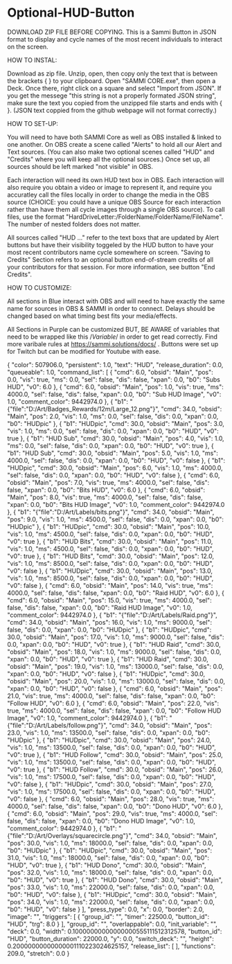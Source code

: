# Optional-HUD-Button
DOWNLOAD ZIP FILE BEFORE COPYING. This is a Sammi Button in JSON format to display and cycle names of the most recent individuals to interact on the screen.



HOW TO INSTAL:
 
Download as zip file. Unzip, open, then copy only the text that is between the brackets { } to your clipboard. Open "SAMMI CORE.exe", then open a Deck. Once there, right click on a square and select "Import from JSON". If you get the messege "this string is not a properly formated JSON string", make sure the text you copied from the unzipped file starts and ends with { }. (JSON text coppied from the github webpage will not format correctly.) 


HOW TO SET-UP: 

You will need to have both SAMMI Core as well as OBS installed & linked to one another. On OBS create a scene called "Alerts" to hold all our Alert and Text sources. (You can also make two optional scenes called "HUD" and "Credits" where you will keep all the optional sources.) Once set up, all sources should be left marked "not visible" in OBS. 

Each interaction will need its own HUD text box in OBS. Each interaction will also require you obtain a video or image to represent it, and require you accuratley call the files locally in order to change the media in the OBS source (CHOICE: you could have a unique OBS Source for each interaction rather than have them all cycle images through a single OBS source). To call files, use the format "HardDriveLetter:/FolderName/FolderName/FileName". The number of nested folders does not matter. 

All sources called "HUD ..." refer to the text boxs that are updated by Alert buttons but have their visibility toggeled by the HUD button to have your most recent contributors name cycle somewhere on screen. "Saving to Credits" Section refers to an optional button end-of-stream credits of all your contributors for that session. For more information, see button "End Credits". 


HOW TO CUSTOMIZE:

All sections in Blue interact with OBS and will need to have exactly the same name for sources in OBS & SAMMI in order to connect. Delays should be changed based on what timing best fits your media/effects.

All Sections in Purple can be customized BUT, BE AWARE of variables that need to be wrapped like this /$Variable$/ in order to get read correctly. Find more varibale rules at https://sammi.solutions/docs/ . Buttons were set up for Twitch but can be modified for Youtube with ease.  


{ "color": 507906.0, "persistent": 1.0, "text": "HUD", "release_duration": 0.0, "queueable": 1.0, "command_list": [ { "cmd": 6.0, "obsid": "Main", "pos": 0.0, "vis": true, "ms": 0.0, "sel": false, "dis": false, "xpan": 0.0, "b0": "Subs HUD", "v0": 6.0 }, { "cmd": 6.0, "obsid": "Main", "pos": 1.0, "vis": true, "ms": 4000.0, "sel": false, "dis": false, "xpan": 0.0, "b0": "Sub HUD Image", "v0": 1.0, "comment_color": 9442974.0 }, { "b1": "{\"file\":\"D:\/Art\/Badges_Rewards\/12m\/Large_12.png\"}", "cmd": 34.0, "obsid": "Main", "pos": 2.0, "vis": 1.0, "ms": 0.0, "sel": false, "dis": 0.0, "xpan": 0.0, "b0": "HUDpic" }, { "b1": "HUDpic", "cmd": 30.0, "obsid": "Main", "pos": 3.0, "vis": 1.0, "ms": 0.0, "sel": false, "dis": 0.0, "xpan": 0.0, "b0": "HUD", "v0": true }, { "b1": "HUD Sub", "cmd": 30.0, "obsid": "Main", "pos": 4.0, "vis": 1.0, "ms": 0.0, "sel": false, "dis": 0.0, "xpan": 0.0, "b0": "HUD", "v0": true }, { "b1": "HUD Sub", "cmd": 30.0, "obsid": "Main", "pos": 5.0, "vis": 1.0, "ms": 4000.0, "sel": false, "dis": 0.0, "xpan": 0.0, "b0": "HUD", "v0": false }, { "b1": "HUDpic", "cmd": 30.0, "obsid": "Main", "pos": 6.0, "vis": 1.0, "ms": 4000.0, "sel": false, "dis": 0.0, "xpan": 0.0, "b0": "HUD", "v0": false }, { "cmd": 6.0, "obsid": "Main", "pos": 7.0, "vis": true, "ms": 4000.0, "sel": false, "dis": false, "xpan": 0.0, "b0": "Bits HUD", "v0": 6.0 }, { "cmd": 6.0, "obsid": "Main", "pos": 8.0, "vis": true, "ms": 4000.0, "sel": false, "dis": false, "xpan": 0.0, "b0": "Bits HUD Image", "v0": 1.0, "comment_color": 9442974.0 }, { "b1": "{\"file\":\"D:\/Art\/Labels\/bits.png\"}", "cmd": 34.0, "obsid": "Main", "pos": 9.0, "vis": 1.0, "ms": 4500.0, "sel": false, "dis": 0.0, "xpan": 0.0, "b0": "HUDpic" }, { "b1": "HUDpic", "cmd": 30.0, "obsid": "Main", "pos": 10.0, "vis": 1.0, "ms": 4500.0, "sel": false, "dis": 0.0, "xpan": 0.0, "b0": "HUD", "v0": true }, { "b1": "HUD Bits", "cmd": 30.0, "obsid": "Main", "pos": 11.0, "vis": 1.0, "ms": 4500.0, "sel": false, "dis": 0.0, "xpan": 0.0, "b0": "HUD", "v0": true }, { "b1": "HUD Bits", "cmd": 30.0, "obsid": "Main", "pos": 12.0, "vis": 1.0, "ms": 8500.0, "sel": false, "dis": 0.0, "xpan": 0.0, "b0": "HUD", "v0": false }, { "b1": "HUDpic", "cmd": 30.0, "obsid": "Main", "pos": 13.0, "vis": 1.0, "ms": 8500.0, "sel": false, "dis": 0.0, "xpan": 0.0, "b0": "HUD", "v0": false }, { "cmd": 6.0, "obsid": "Main", "pos": 14.0, "vis": true, "ms": 4000.0, "sel": false, "dis": false, "xpan": 0.0, "b0": "Raid HUD", "v0": 6.0 }, { "cmd": 6.0, "obsid": "Main", "pos": 15.0, "vis": true, "ms": 4000.0, "sel": false, "dis": false, "xpan": 0.0, "b0": "Raid HUD Image", "v0": 1.0, "comment_color": 9442974.0 }, { "b1": "{\"file\":\"D:\/Art\/Labels\/Raid.png\"}", "cmd": 34.0, "obsid": "Main", "pos": 16.0, "vis": 1.0, "ms": 9000.0, "sel": false, "dis": 0.0, "xpan": 0.0, "b0": "HUDpic" }, { "b1": "HUDpic", "cmd": 30.0, "obsid": "Main", "pos": 17.0, "vis": 1.0, "ms": 9000.0, "sel": false, "dis": 0.0, "xpan": 0.0, "b0": "HUD", "v0": true }, { "b1": "HUD Raid", "cmd": 30.0, "obsid": "Main", "pos": 18.0, "vis": 1.0, "ms": 9000.0, "sel": false, "dis": 0.0, "xpan": 0.0, "b0": "HUD", "v0": true }, { "b1": "HUD Raid", "cmd": 30.0, "obsid": "Main", "pos": 19.0, "vis": 1.0, "ms": 13000.0, "sel": false, "dis": 0.0, "xpan": 0.0, "b0": "HUD", "v0": false }, { "b1": "HUDpic", "cmd": 30.0, "obsid": "Main", "pos": 20.0, "vis": 1.0, "ms": 13000.0, "sel": false, "dis": 0.0, "xpan": 0.0, "b0": "HUD", "v0": false }, { "cmd": 6.0, "obsid": "Main", "pos": 21.0, "vis": true, "ms": 4000.0, "sel": false, "dis": false, "xpan": 0.0, "b0": "Follow HUD", "v0": 6.0 }, { "cmd": 6.0, "obsid": "Main", "pos": 22.0, "vis": true, "ms": 4000.0, "sel": false, "dis": false, "xpan": 0.0, "b0": "Follow HUD Image", "v0": 1.0, "comment_color": 9442974.0 }, { "b1": "{\"file\":\"D:\/Art\/Labels\/follow.png\"}", "cmd": 34.0, "obsid": "Main", "pos": 23.0, "vis": 1.0, "ms": 13500.0, "sel": false, "dis": 0.0, "xpan": 0.0, "b0": "HUDpic" }, { "b1": "HUDpic", "cmd": 30.0, "obsid": "Main", "pos": 24.0, "vis": 1.0, "ms": 13500.0, "sel": false, "dis": 0.0, "xpan": 0.0, "b0": "HUD", "v0": true }, { "b1": "HUD Follow", "cmd": 30.0, "obsid": "Main", "pos": 25.0, "vis": 1.0, "ms": 13500.0, "sel": false, "dis": 0.0, "xpan": 0.0, "b0": "HUD", "v0": true }, { "b1": "HUD Follow", "cmd": 30.0, "obsid": "Main", "pos": 26.0, "vis": 1.0, "ms": 17500.0, "sel": false, "dis": 0.0, "xpan": 0.0, "b0": "HUD", "v0": false }, { "b1": "HUDpic", "cmd": 30.0, "obsid": "Main", "pos": 27.0, "vis": 1.0, "ms": 17500.0, "sel": false, "dis": 0.0, "xpan": 0.0, "b0": "HUD", "v0": false }, { "cmd": 6.0, "obsid": "Main", "pos": 28.0, "vis": true, "ms": 4000.0, "sel": false, "dis": false, "xpan": 0.0, "b0": "Dono HUD", "v0": 6.0 }, { "cmd": 6.0, "obsid": "Main", "pos": 29.0, "vis": true, "ms": 4000.0, "sel": false, "dis": false, "xpan": 0.0, "b0": "Dono HUD Image", "v0": 1.0, "comment_color": 9442974.0 }, { "b1": "{\"file\":\"D:\/Art\/Overlays\/squarecircle.png\"}", "cmd": 34.0, "obsid": "Main", "pos": 30.0, "vis": 1.0, "ms": 18000.0, "sel": false, "dis": 0.0, "xpan": 0.0, "b0": "HUDpic" }, { "b1": "HUDpic", "cmd": 30.0, "obsid": "Main", "pos": 31.0, "vis": 1.0, "ms": 18000.0, "sel": false, "dis": 0.0, "xpan": 0.0, "b0": "HUD", "v0": true }, { "b1": "HUD Dono", "cmd": 30.0, "obsid": "Main", "pos": 32.0, "vis": 1.0, "ms": 18000.0, "sel": false, "dis": 0.0, "xpan": 0.0, "b0": "HUD", "v0": true }, { "b1": "HUD Dono", "cmd": 30.0, "obsid": "Main", "pos": 33.0, "vis": 1.0, "ms": 22000.0, "sel": false, "dis": 0.0, "xpan": 0.0, "b0": "HUD", "v0": false }, { "b1": "HUDpic", "cmd": 30.0, "obsid": "Main", "pos": 34.0, "vis": 1.0, "ms": 22000.0, "sel": false, "dis": 0.0, "xpan": 0.0, "b0": "HUD", "v0": false } ], "press_type": 0.0, "x": 0.0, "border": 2.0, "image": "", "triggers": [ { "group_id": "", "timer": 22500.0, "button_id": "HUD", "trg": 8.0 } ], "group_id": "", "overlappable": 0.0, "init_variable": "", "deck": 0.0, "width": 0.10000000000000000555111512312578, "button_id": "HUD", "button_duration": 22000.0, "y": 0.0, "switch_deck": "", "height": 0.20000000000000001110223024625157, "release_list": [ ], "functions": 209.0, "stretch": 0.0 }
